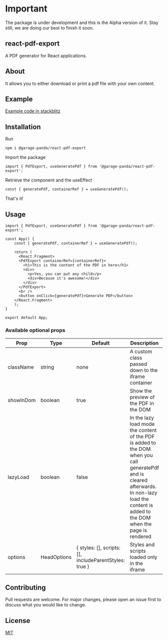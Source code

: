 # Important

The package is under development and this is the Alpha version of it. Stay still, we are doing our best to finish it soon.

## react-pdf-export

A PDF generator for React applications.

## About

It allows you to either download or print a pdf file with your own content.

## Example

[Example code in stackblitz](https://stackblitz.com/edit/react-enpvi5?file=src%2FApp.js)

## Installation

Run

`npm i @garage-panda/react-pdf-export`

Import the package

`import { PdfExport, useGeneratePdf } from '@garage-panda/react-pdf-export';`

Retrieve the component and the useEffect

`const { generatePdf, containerRef } = useGeneratePdf();`

That's it!

## Usage

```JSX
import { PdfExport, useGeneratePdf } from '@garage-panda/react-pdf-export';

const App() {
    const { generatePdf, containerRef } = useGeneratePdf();

    return (
      <React.Fragment>
      <PdfExport containerRef={containerRef}>
        <h1>This is the content of the PDF in here</h1>
        <div>
          <p>Yes, you can put any child</p>
          <div>Because it's awesome!</div>
        </div>
      </PdfExport>
      <br />
      <button onClick={generatePdf}>Generate PDF</button>
    </React.Fragment>
    );
}

export default App;
```

### Available optional props

| Prop      | Type        | Default                                                | Description                                                                                                                                                                                      | Optional |
|-----------|-------------|--------------------------------------------------------|--------------------------------------------------------------------------------------------------------------------------------------------------------------------------------------------------|----------|
| className | string      | none                                                   | A custom class passed down to the iframe container                                                                                                                                               | yes      |
| showInDom | boolean     | true                                                   | Show the preview of the PDF in the DOM                                                                                                                                                           | yes      |
| lazyLoad  | boolean     | false                                                  | In the lazy load mode the content of the PDF is added to the DOM when you call generatePdf and is cleared afterwards. In non-lazy load the content is added to the DOM when the page is rendered | yes      |
| options   | HeadOptions | { styles: [], scripts: [], includeParentStyles: true } | Styles and scripts loaded only in the iframe                                                                                                                                                     | yes      |


## Contributing

Pull requests are welcome. For major changes, please open an issue first to discuss what you would like to change.

## License

[MIT](https://choosealicense.com/licenses/mit/)